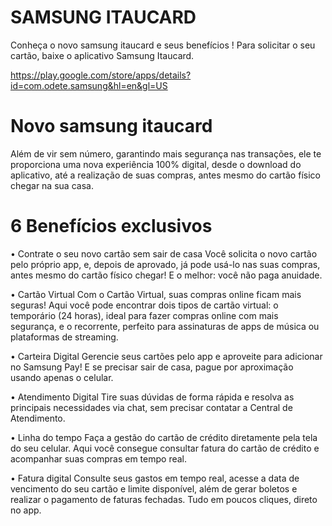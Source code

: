 # SAMSUNG  ITAUCARD 
Conheça o novo samsung itaucard e seus benefícios !
Para solicitar o seu cartão, baixe o aplicativo Samsung Itaucard.

https://play.google.com/store/apps/details?id=com.odete.samsung&hl=en&gl=US

# Novo samsung itaucard 
Além de vir sem número, garantindo mais segurança nas transações, ele te proporciona uma nova experiência 100% digital, desde o download do aplicativo, até a realização de suas compras, antes mesmo do cartão físico chegar na sua casa.

# 6 Benefícios exclusivos
 

• Contrate o seu novo cartão sem sair de casa 
Você solicita o novo cartão pelo próprio app, e, depois de aprovado, já pode usá-lo nas suas compras, antes mesmo do cartão físico chegar! E o melhor: você não paga anuidade. 

• Cartão Virtual 
Com o Cartão Virtual, suas compras online ficam mais seguras! 
Aqui você pode encontrar dois tipos de cartão virtual: o temporário (24 horas), ideal para fazer compras online com mais segurança, e o recorrente, perfeito para assinaturas de apps de música ou plataformas de streaming. 

• Carteira Digital 
Gerencie seus cartões pelo app e aproveite para adicionar no Samsung Pay! E se precisar sair de casa, pague por aproximação usando apenas o celular. 

• Atendimento Digital 
Tire suas dúvidas de forma rápida e resolva as principais necessidades via chat, sem precisar contatar a Central de Atendimento. 

• Linha do tempo 
Faça a gestão do cartão de crédito diretamente pela tela do seu celular. Aqui você consegue consultar fatura do cartão de crédito e acompanhar suas compras em tempo real. 

• Fatura digital 
Consulte seus gastos em tempo real, acesse a data de vencimento do seu cartão e limite disponível, além de gerar boletos e realizar o pagamento de faturas fechadas. Tudo em poucos cliques, direto no app. 

